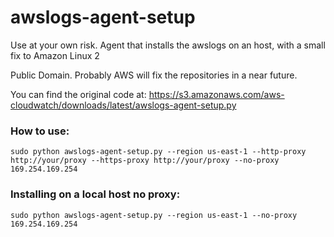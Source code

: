 # awslogs-agent-setup
Use at your own risk. Agent that installs the awslogs on an host, with a small fix to Amazon Linux 2

Public Domain. Probably AWS will fix the repositories in a near future. 

You can find the original code at: https://s3.amazonaws.com/aws-cloudwatch/downloads/latest/awslogs-agent-setup.py

### How to use: 
```
sudo python awslogs-agent-setup.py --region us-east-1 --http-proxy http://your/proxy --https-proxy http://your/proxy --no-proxy 169.254.169.254
```

### Installing on a local host no proxy: 
```
sudo python awslogs-agent-setup.py --region us-east-1 --no-proxy 169.254.169.254
```



